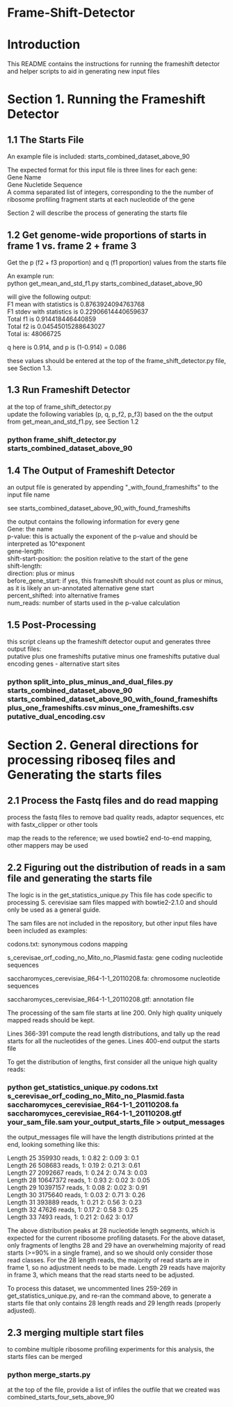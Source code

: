 # Frame-Shift-Detector

# Introduction

This README contains the instructions for running the frameshift detector and helper scripts to aid in generating new input files

# Section 1. Running the Frameshift Detector #

## 1.1 The Starts File

An example file is included: starts_combined_dataset_above_90

The expected format for this input file is three lines for each gene:  
Gene Name  
Gene Nucletide Sequence  
A comma separated list of integers, corresponding to the the number of ribosome profiling fragment starts at each nucleotide of the gene

Section 2 will describe the process of generating the starts file 

## 1.2 Get genome-wide proportions of starts in frame 1 vs. frame 2 + frame 3

Get the p (f2 + f3 proportion) and q (f1 proportion) values from the starts file 

An example run:   
python get_mean_and_std_f1.py starts_combined_dataset_above_90

will give the following output:  
F1 mean with statistics is 0.8763924094763768  
F1 stdev with statistics is 0.22906614440659637  
Total f1 is 0.914418446440859  
Total f2 is 0.04545015288643027  
Total is: 48066725

q here is 0.914, and p is (1-0.914) = 0.086

these values should be entered at the top of the frame_shift_detector.py file, see Section 1.3. 

## 1.3  Run Frameshift Detector

at the top of frame_shift_detector.py  
update the following variables (p, q, p_f2, p_f3) based on the the output from get_mean_and_std_f1.py, see Section 1.2

### python frame_shift_detector.py starts_combined_dataset_above_90

## 1.4 The Output of Frameshift Detector

an output file is generated by appending "_with_found_frameshifts" to the input file name  

see starts_combined_dataset_above_90_with_found_frameshifts

the output contains the following information for every gene  
Gene: the name  
p-value: this is actually the exponent of the p-value and should be interpreted as 10^exponent  
gene-length:   
shift-start-position: the position relative to the start of the gene  
shift-length:   
direction: plus or minus  
before_gene_start: if yes, this frameshift should not count as plus or minus, as it is likely an un-annotated alternative gene start  
percent_shifted: into alternative frames  
num_reads: number of starts used in the p-value calculation 

## 1.5 Post-Processing

this script cleans up the frameshift detector ouput and generates three output files:   
putative plus one frameshifts
putative minus one frameshifts
putative dual encoding genes - alternative start sites


### python split_into_plus_minus_and_dual_files.py starts_combined_dataset_above_90 starts_combined_dataset_above_90_with_found_frameshifts plus_one_frameshifts.csv minus_one_frameshifts.csv putative_dual_encoding.csv 


# Section 2. General directions for processing riboseq files and Generating the starts files #

## 2.1 Process the Fastq files and do read mapping

process the fastq files to remove bad quality reads, adaptor sequences, etc with fastx_clipper or other tools

map the reads to the reference;  we used bowtie2 end-to-end mapping, other mappers may be used 

## 2.2  Figuring out the distribution of reads in a sam file and generating the starts file

The logic is in the get_statistics_unique.py  This file has code specific to processing S. cerevisiae sam files mapped with bowtie2-2.1.0 and should only be used as a general guide.  

The sam files are not included in the repository, but other input files have been included as examples:

codons.txt: synonymous codons mapping

s_cerevisae_orf_coding_no_Mito_no_Plasmid.fasta: gene coding nucleotide sequences

saccharomyces_cerevisiae_R64-1-1_20110208.fa: chromosome nucleotide sequences

saccharomyces_cerevisiae_R64-1-1_20110208.gtf: annotation file 

The processing of the sam file starts at line 200.  Only high quality uniquely mapped reads should be kept.

Lines 366-391 compute the read length distributions, and tally up the read starts for all the nucleotides of the genes. Lines 400-end output the starts file

To get the distribution of lengths, first consider all the unique high quality reads: 

### python get_statistics_unique.py codons.txt s_cerevisae_orf_coding_no_Mito_no_Plasmid.fasta saccharomyces_cerevisiae_R64-1-1_20110208.fa saccharomyces_cerevisiae_R64-1-1_20110208.gtf your_sam_file.sam your_output_starts_file > output_messages

the output_messages file will have the length distributions printed at the end, looking something like this:

Length 25 359930 reads,  1: 0.82 2: 0.09 3: 0.1                                                                                                                                       
Length 26 508683 reads,  1: 0.19 2: 0.21 3: 0.61                                                                                                                                      
Length 27 2092667 reads,  1: 0.24 2: 0.74 3: 0.03                                                                                                                                     
Length 28 10647372 reads,  1: 0.93 2: 0.02 3: 0.05                                                                                                                                    
Length 29 10397157 reads,  1: 0.08 2: 0.02 3: 0.91                                                                                                                                    
Length 30 3175640 reads,  1: 0.03 2: 0.71 3: 0.26                                                                                                                                     
Length 31 393889 reads,  1: 0.21 2: 0.56 3: 0.23                                                                                                                                      
Length 32 47626 reads,  1: 0.17 2: 0.58 3: 0.25                                                                                                                                       
Length 33 7493 reads,  1: 0.21 2: 0.62 3: 0.17  

The above distribution peaks at 28 nucleotide length segments, which is expected for the current ribosome profiling datasets. For the above dataset, only fragments of lengths 28 and 29 have an overwhelming majority of read starts (>=90% in a single frame), and so we should only consider those read classes.  For the 28 length reads, the majority of read starts are in frame 1, so no adjustment needs to be made.  Length 29 reads have majority in frame 3, which means that the read starts need to be adjusted.    

To process this dataset, we uncommented lines 259-269 in get_statistics_unique.py, and re-ran the command above, to generate a starts file that only contains 28 length reads and 29 length reads (properly adjusted).

## 2.3 merging multiple start files

to combine multiple ribosome profiling experiments for this analysis, the starts files can be merged

### python merge_starts.py 

at the top of the file, provide a list of infiles
the outfile that we created was combined_starts_four_sets_above_90


